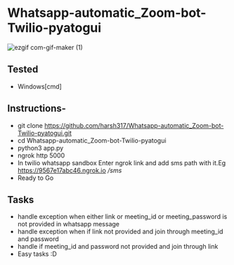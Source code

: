 # Whatsapp-automatic_Zoom-bot-Twilio-pyatogui
![ezgif com-gif-maker (1)](https://user-images.githubusercontent.com/66161239/105178172-b3acfc80-5b4d-11eb-85c8-abf1605b704b.gif)
## Tested
- Windows[cmd]
## Instructions- 
- git clone https://github.com/harsh317/Whatsapp-automatic_Zoom-bot-Twilio-pyatogui.git
- cd Whatsapp-automatic_Zoom-bot-Twilio-pyatogui
- python3 app.py
- ngrok http 5000
- In twilio whatsapp sandbox Enter ngrok link and add sms path with it.Eg https://9567e17abc46.ngrok.io */sms* 
- Ready to Go

## Tasks 
- handle exception when either link or meeting_id or meeting_password is not provided in whatsapp message
- handle exception when if link not provided and join through meeting_id and password
- handle if  meeting_id and password not provided and join through link
- Easy tasks :D







